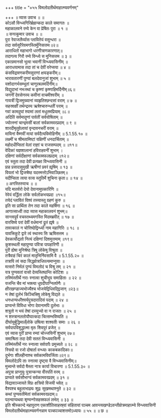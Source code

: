 +++
title = "०५५ विमलोदतीर्थमाहात्म्यवर्णनम्"

+++
॥ व्यास उवाच ॥ ॥  
कोऽसौ विन्ध्यगिरिर्ब्रह्मन्कदा काले समागतः ॥  
महाकालवने रम्ये केन वा प्रेषितः पुरा ॥ १ ॥  
॥ सनत्कुमार उवाच ॥ ॥  
पुरा रेवाजलैर्व्यास प्लावितेयं वसुन्धरा ॥  
तदा सर्वसुरैरेवमगस्तिर्मुनिसत्तमः॥२॥  
आराधितो महाभागो धरणीत्राणकारणात्॥  
तदागत्य गिरौ रम्ये विन्ध्ये स मुनिसत्तम ॥ ३ ॥  
एकाग्रमानसो भूत्वा भवानीं विन्ध्यवासिनीम् ॥  
आराधयामास तदा तां च देवीं वरेप्सया ॥ ४ ॥  
कंसविद्रावणकरीमसुराणां क्षयङ्करीम्॥  
भारावतारणीं पुण्यां बलदेवानुजां शुभाम् ॥ ५ ॥  
यशोदागर्भसम्भूतां चाणूरबलमर्दिनीम्॥  
विद्युदाभां नभःस्थां च कृष्णां कृष्णाहिमर्दिनीम्॥६॥  
जननीं देवसेनस्य कवीनां वाचमीश्वरीम् ॥  
गायत्रीं द्विजमुख्यानां व्याहृतिश्छन्दसां वराम् ॥ ७ ॥  
सहस्राक्षीं तथेन्द्रस्य ऋषेश्चारुन्धतीं पराम् ॥  
गवां कामदुघां श्यामां लतां मधुतमप्रियाम् ॥८॥  
अदितिं सर्वमातॄणां पार्वतीं सर्वयोषिताम् ॥  
ज्योत्स्नां चान्द्रमसीं बालां सर्वकामवरप्रदाम् ॥ ९ ॥  
शारदीमृतुवेलायां वृन्दावनचरीं वराम् ॥  
मायिनां वैष्णवीं मायां सर्वदैत्यविमोहिनीम् ॥ 5.1.55.१० ॥  
लक्ष्मीं च श्रीमतामिष्टां यक्षिणीं धनदार्चिताम् ॥  
महोदधीप्सितां वेलां राज्ञां च राजसम्पदम् ॥ ॥११॥  
वेदिकां यज्ञशालानां हविराहवनीं शुभाम् ।  
दक्षिणां सर्वदीक्षाणां सर्वकामफलप्रदाम् ॥१२॥  
एवं स्तुता तदा देवी प्रत्यक्षा विन्ध्यवासिनी ॥  
प्राह प्रसादसुमुखी ऋषीणां प्रवरं ह्यृषिम् ॥ १३ ॥  
वियतां भो द्विजश्रेष्ठ यदस्मत्तोऽभिवाञ्छितम्॥  
यदीप्सिता त्वया वत्स स्तुतिर्मे शुचिना कृता॥ ॥ १४ ॥  
॥ अगस्तिरुवाच ॥ ॥  
यदि मातर्वरो देयो देवानामुपकारिणि ॥  
रेवेयं वर्द्धिता लोके सर्वलोकभयप्रदा ॥१५॥  
तयेदं प्लावितं विश्वं तस्यास्तु ग्रहणं कुरु ॥  
इति सा प्रार्थिता तेन तदा काले महर्षिणा ॥ १६ ॥  
आगात्साध्वी तदा व्यास महाकालवनं शुभम्॥  
सान्त्वपूर्वं वचस्तथ्यमगस्ति मिदमब्रवीत् ॥ १७ ॥  
वारयिष्ये परां देवीं वर्धमानां द्रुतं ह्यृषे ॥  
तावत्कालं न चोत्तिष्ठेद्विन्ध्यो नाम महागिरिः ॥ १८ ॥  
यावत्त्रिकूटे द्वारे त्वं स्थास्य सि ऋषिसत्तम ॥  
देवकार्योद्यतो नित्यं दक्षिणां दिशमुत्तमाम् ॥१९॥  
कुशस्थली महापुण्या पवित्रा पापहारिणी ॥  
पुरी ह्येषा मुनिश्रेष्ठ त्रिषु लोकेषु विश्रुता ॥  
तत्रैवाहं चिरं कालं मातृभिर्निवसामि वै ॥ 5.1.55.२० ॥  
तत्रापि त्वं सदा सिद्धक्षेत्राधिपत्यमाप्नुयाः ॥  
मत्सरो निर्मलं पुण्यं विमलोदं च विश्रु तम् ॥ २१ ॥  
यत्र पुण्यवतां वासो देव्यस्तिष्ठन्ति कोटिशः ॥  
तस्मिंस्तीर्थे नराः स्नात्वा शुचीभूय समाहिताः ॥ २२ ॥  
यजन्ति चैव मां भक्त्या धूपदीपाग्नितर्पणैः ॥  
क्षीरखण्डाज्यभोज्यैश्च भोजयेद्विधिवद्द्विजान् ॥२३॥  
न तेषां दुर्लभं किञ्चित्त्रिषु लोकेषु विद्यते ॥  
धनधान्यधरैश्वर्यपुत्रदारादिसं पदाम् ॥ २४ ॥  
प्राप्यन्ते विविधा भोगा देवानामपि दुर्लभाः ॥  
शत्रुतो न भयं तेषां दस्युभ्यो वा न राजतः ॥ २५ ॥  
न शस्त्रानलतोयौघात्कदा चित्सम्भविष्यति ॥  
दीर्घायुर्बुद्धिमाल्ँलोके उषित्वा शाश्वतीः समाः ॥ २६ ॥  
सर्वपापविशुद्धात्मा मृतः शिवपुरं व्रजेत् ॥  
एवं व्यास पुरीं प्राप्य रम्यां चोज्जयिनीं शुभाम् २७॥  
समाश्रिता तदा देवी सततं विन्ध्यवासिनी ॥  
तस्मिंस्तीर्थे नरः स्नात्वा सर्वपापैः प्रमुच्यते ॥ २८ ॥  
स्त्रियो वा रजो दोषार्ता वन्ध्याः काकबकादिकाः॥  
दुर्भगाः शीलहीनाश्च सर्वकामविवर्जिताः॥२९॥  
विमलोदेऽपि ताः स्नात्वा दृष्ट्वा वै विन्ध्यवासिनीम्॥  
मुच्यन्ते सर्वदो षैस्ता नात्र कार्या विचारणा ॥ 5.1.55.३० ॥  
अपुत्रा प्राप्नुयुः पुत्रान्कन्या वीरपतिं वरम् ॥  
प्राप्यते सर्वसौभाग्यं सर्वकामवरप्रदम् ॥ ३१ ॥  
विद्यावाञ्जायते विप्रः क्षत्रियो विजयी भवेत् ॥  
वैश्यश्च बहुलाभाढ्यः शूद्रः सुखमथाश्नुते ॥ ३२ ॥  
कथां पुण्यवतीमेतां सर्वकामवरप्रदाम्॥  
पठन्वाप्यथवा शृण्वन्गोसहस्रफलं लभेत् ॥ ३३ ॥  
इति श्रीस्कान्दे महापुराण एकाशीतिसाहस्र्यां संहितायां पञ्चम आवन्त्यखण्डेऽवन्तीक्षेत्रमाहात्म्ये विन्ध्यवासिनी विमलोदतीर्थमाहात्म्यवर्णनन्नाम पञ्चपञ्चाशत्तमोऽध्यायः ॥ ५५ ॥ ॥ छ ॥